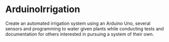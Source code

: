 # ArduinoIrrigation
Create an automated irrigation system using an Arduino Uno, several sensors and programming to water given plants while conducting tests and documentation for others interested in pursuing a system of their own.
